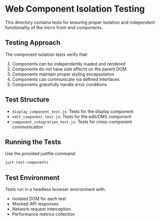 # Web Component Isolation Testing

This directory contains tests for ensuring proper isolation and independent functionality of the micro front-end components.

## Testing Approach

The component isolation tests verify that:

1. Components can be independently loaded and rendered
2. Components do not have side effects on the parent DOM
3. Components maintain proper styling encapsulation
4. Components can communicate via defined interfaces
5. Components gracefully handle error conditions

## Test Structure

- `display_component_test.js`: Tests for the display component
- `edit_component_test.js`: Tests for the edit/CMS component
- `component_integration_test.js`: Tests for cross-component communication

## Running the Tests

Use the provided justfile command:

```bash
just test-components
```

## Test Environment

Tests run in a headless browser environment with:

- Isolated DOM for each test
- Mocked API responses
- Network request interception
- Performance metrics collection
